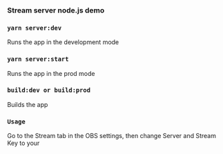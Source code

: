 ### Stream server node.js demo

### `yarn server:dev`

Runs the app in the development mode

### `yarn server:start`

Runs the app in the prod mode

### `build:dev or build:prod`

Builds the app

### `Usage`

Go to the Stream tab in the OBS settings, then change Server and Stream Key to your
